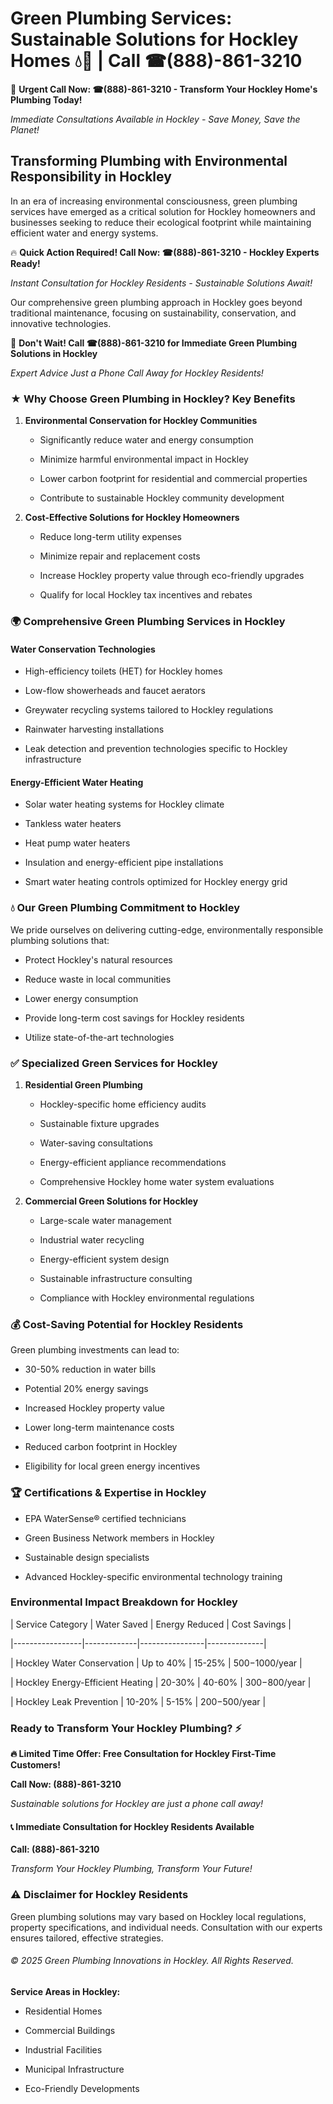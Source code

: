 # Green Plumbing Services: Sustainable Solutions for Hockley Homes 💧🌿 | Call ☎(888)-861-3210

🚨 **Urgent Call Now: ☎(888)-861-3210 - Transform Your Hockley Home's Plumbing Today!**
*Immediate Consultations Available in Hockley - Save Money, Save the Planet!*

## Transforming Plumbing with Environmental Responsibility in Hockley

In an era of increasing environmental consciousness, green plumbing services have emerged as a critical solution for Hockley homeowners and businesses seeking to reduce their ecological footprint while maintaining efficient water and energy systems. 

🔥 **Quick Action Required! Call Now: ☎(888)-861-3210 - Hockley Experts Ready!**
*Instant Consultation for Hockley Residents - Sustainable Solutions Await!*

Our comprehensive green plumbing approach in Hockley goes beyond traditional maintenance, focusing on sustainability, conservation, and innovative technologies.

🚨 **Don't Wait! Call ☎(888)-861-3210 for Immediate Green Plumbing Solutions in Hockley**
*Expert Advice Just a Phone Call Away for Hockley Residents!*

### ★ Why Choose Green Plumbing in Hockley? Key Benefits

1. **Environmental Conservation for Hockley Communities** 
   - Significantly reduce water and energy consumption
   - Minimize harmful environmental impact in Hockley
   - Lower carbon footprint for residential and commercial properties
   - Contribute to sustainable Hockley community development

2. **Cost-Effective Solutions for Hockley Homeowners** 
   - Reduce long-term utility expenses
   - Minimize repair and replacement costs
   - Increase Hockley property value through eco-friendly upgrades
   - Qualify for local Hockley tax incentives and rebates

### 🌍 Comprehensive Green Plumbing Services in Hockley

#### Water Conservation Technologies
- High-efficiency toilets (HET) for Hockley homes
- Low-flow showerheads and faucet aerators
- Greywater recycling systems tailored to Hockley regulations
- Rainwater harvesting installations
- Leak detection and prevention technologies specific to Hockley infrastructure

#### Energy-Efficient Water Heating
- Solar water heating systems for Hockley climate
- Tankless water heaters
- Heat pump water heaters
- Insulation and energy-efficient pipe installations
- Smart water heating controls optimized for Hockley energy grid

### 💧 Our Green Plumbing Commitment to Hockley

We pride ourselves on delivering cutting-edge, environmentally responsible plumbing solutions that:
- Protect Hockley's natural resources
- Reduce waste in local communities
- Lower energy consumption
- Provide long-term cost savings for Hockley residents
- Utilize state-of-the-art technologies

### ✅ Specialized Green Services for Hockley

1. **Residential Green Plumbing**
   - Hockley-specific home efficiency audits
   - Sustainable fixture upgrades
   - Water-saving consultations
   - Energy-efficient appliance recommendations
   - Comprehensive Hockley home water system evaluations

2. **Commercial Green Solutions for Hockley**
   - Large-scale water management
   - Industrial water recycling
   - Energy-efficient system design
   - Sustainable infrastructure consulting
   - Compliance with Hockley environmental regulations

### 💰 Cost-Saving Potential for Hockley Residents

Green plumbing investments can lead to:
- 30-50% reduction in water bills
- Potential 20% energy savings
- Increased Hockley property value
- Lower long-term maintenance costs
- Reduced carbon footprint in Hockley
- Eligibility for local green energy incentives

### 🏆 Certifications & Expertise in Hockley

- EPA WaterSense® certified technicians
- Green Business Network members in Hockley
- Sustainable design specialists
- Advanced Hockley-specific environmental technology training

### Environmental Impact Breakdown for Hockley

| Service Category | Water Saved | Energy Reduced | Cost Savings |
|-----------------|-------------|----------------|--------------|
| Hockley Water Conservation | Up to 40% | 15-25% | $500-$1000/year |
| Hockley Energy-Efficient Heating | 20-30% | 40-60% | $300-$800/year |
| Hockley Leak Prevention | 10-20% | 5-15% | $200-$500/year |

### Ready to Transform Your Hockley Plumbing? ⚡

**🔥 Limited Time Offer: Free Consultation for Hockley First-Time Customers!**

**Call Now: (888)-861-3210**
*Sustainable solutions for Hockley are just a phone call away!*

#### 📞 Immediate Consultation for Hockley Residents Available

**Call: (888)-861-3210**
*Transform Your Hockley Plumbing, Transform Your Future!*

### ⚠️ Disclaimer for Hockley Residents

Green plumbing solutions may vary based on Hockley local regulations, property specifications, and individual needs. Consultation with our experts ensures tailored, effective strategies.

###### © 2025 Green Plumbing Innovations in Hockley. All Rights Reserved.

**Service Areas in Hockley:** 
- Residential Homes
- Commercial Buildings
- Industrial Facilities
- Municipal Infrastructure
- Eco-Friendly Developments